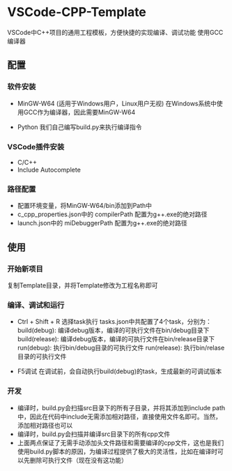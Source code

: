 # VSCode-CPP-Template
VSCode中C++项目的通用工程模板，方便快捷的实现编译、调试功能
使用GCC编译器

## 配置
### 软件安装
* MinGW-W64 (适用于Windows用户，Linux用户无视)
    在Windows系统中使用GCC作为编译器，因此需要MinGW-W64

* Python
    我们自己编写build.py来执行编译指令

### VSCode插件安装
* C/C++
* Include Autocomplete

### 路径配置
* 配置环境变量，将MinGW-W64/bin添加到Path中
* c_cpp_properties.json中的 compilerPath 配置为g++.exe的绝对路径
* launch.json中的 miDebuggerPath 配置为g++.exe的绝对路径

## 使用
### 开始新项目
复制Template目录，并将Template修改为工程名称即可

### 编译、调试和运行
* Ctrl + Shift + R 选择task执行
    tasks.json中共配置了4个task，分别为：
        build(debug):   编译debug版本，编译的可执行文件在bin/debug目录下 
        build(release): 编译debug版本，编译的可执行文件在bin/release目录下 
        run(debug):     执行bin/debug目录的可执行文件
        run(release):   执行bin/relase目录的可执行文件

* F5调试
    在调试前，会自动执行build(debug)的task，生成最新的可调试版本

### 开发
* 编译时，build.py会扫描src目录下的所有子目录，并将其添加到include path中，因此在代码中include无需添加相对路径，直接使用文件名即可。当然，添加相对路径也可以
* 编译时，build.py会扫描并编译src目录下的所有cpp文件
* 上面两点保证了无需手动添加头文件路径和需要编译的cpp文件，这也是我们使用build.py脚本的原因，为编译过程提供了极大的灵活性，比如在编译时可以先删除可执行文件（现在没有这功能）

